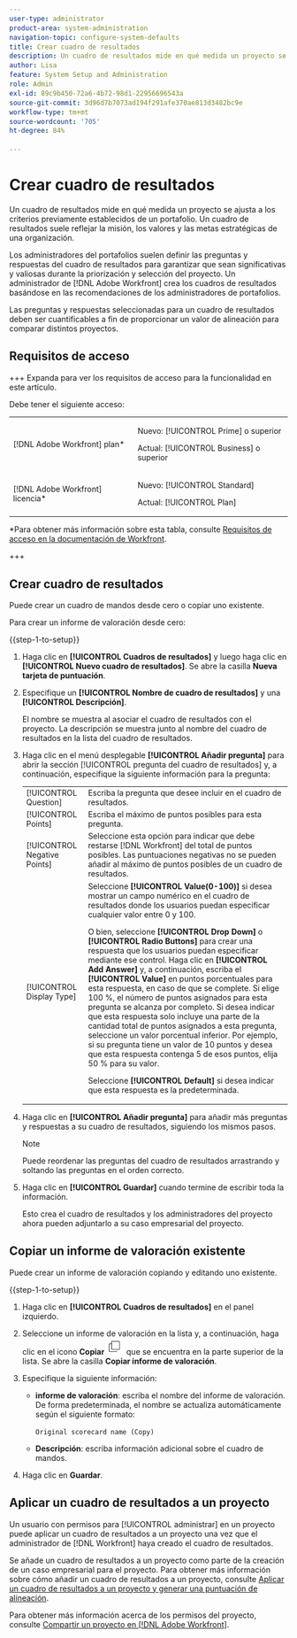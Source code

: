 ```yaml
---
user-type: administrator
product-area: system-administration
navigation-topic: configure-system-defaults
title: Crear cuadro de resultados
description: Un cuadro de resultados mide en qué medida un proyecto se ajusta a los criterios previamente establecidos de un portafolio. Un cuadro de resultados suele reflejar la misión, los valores y las metas estratégicas de una organización. Los administradores del portafolios suelen definir las preguntas y respuestas del informe de valoración para garantizar que sean significativas y valiosas durante la priorización y selección del proyecto. Un administrador de  [!DNL Adobe Workfront]  crea los cuadros de resultados en función de las recomendaciones de los administradores de portafolios.
author: Lisa
feature: System Setup and Administration
role: Admin
exl-id: 89c9b450-72a6-4b72-98d1-22956696543a
source-git-commit: 3d96d7b7073ad194f291afe370ae813d3482bc9e
workflow-type: tm+mt
source-wordcount: '705'
ht-degree: 84%

---
```


# Crear cuadro de resultados

<!--Audited: 01/2024-->

<!--DON'T DELETE, DRAFT OR HIDE THIS ARTICLE. IT IS LINKED TO THE PRODUCT, THROUGH THE CONTEXT SENSITIVE HELP LINKS.-->

Un cuadro de resultados mide en qué medida un proyecto se ajusta a los criterios previamente establecidos de un portafolio. Un cuadro de resultados suele reflejar la misión, los valores y las metas estratégicas de una organización.

Los administradores del portafolios suelen definir las preguntas y respuestas del cuadro de resultados para garantizar que sean significativas y valiosas durante la priorización y selección del proyecto. Un administrador de [!DNL Adobe Workfront] crea los cuadros de resultados basándose en las recomendaciones de los administradores de portafolios.

Las preguntas y respuestas seleccionadas para un cuadro de resultados deben ser cuantificables a fin de proporcionar un valor de alineación para comparar distintos proyectos.

## Requisitos de acceso

+++ Expanda para ver los requisitos de acceso para la funcionalidad en este artículo.

Debe tener el siguiente acceso:

<table style="table-layout:auto"> 
 <col> 
 <col> 
 <tbody> 
  <tr> 
   <td role="rowheader">[!DNL Adobe Workfront] plan*</td> 
   <td> <p>Nuevo: [!UICONTROL Prime] o superior</p>
   <p>Actual: [!UICONTROL Business] o superior</p> 
   </td> 
  </tr> 
  <tr> 
   <td role="rowheader">[!DNL Adobe Workfront] licencia*</td> 
   <td><p>Nuevo: [!UICONTROL Standard]</p>
   <p>Actual: [!UICONTROL Plan]</p>
   </td> 
  </tr> 
 </tbody> 
</table>

*Para obtener más información sobre esta tabla, consulte [Requisitos de acceso en la documentación de Workfront](/help/quicksilver/administration-and-setup/add-users/access-levels-and-object-permissions/access-level-requirements-in-documentation.md).

+++

## Crear cuadro de resultados

Puede crear un cuadro de mandos desde cero o copiar uno existente.

Para crear un informe de valoración desde cero:

{{step-1-to-setup}}

1. Haga clic en **[!UICONTROL Cuadros de resultados]** y luego haga clic en **[!UICONTROL Nuevo cuadro de resultados]**. Se abre la casilla **Nueva tarjeta de puntuación**.

   <!--add screen shot at unshim-->

1. Especifique un **[!UICONTROL Nombre de cuadro de resultados]** y una **[!UICONTROL Descripción]**.

   El nombre se muestra al asociar el cuadro de resultados con el proyecto. La descripción se muestra junto al nombre del cuadro de resultados en la lista del cuadro de resultados.

1. Haga clic en el menú desplegable **[!UICONTROL Añadir pregunta]** para abrir la sección [!UICONTROL pregunta del cuadro de resultados] y, a continuación, especifique la siguiente información para la pregunta:

   <table style="table-layout:auto"> 
    <col> 
    <col> 
    <tbody> 
     <tr> 
      <td role="rowheader">[!UICONTROL Question]</td> 
      <td>Escriba la pregunta que desee incluir en el cuadro de resultados.</td> 
     </tr> 
     <tr> 
      <td role="rowheader">[!UICONTROL Points]</td> 
      <td>Escriba el máximo de puntos posibles para esta pregunta.</td> 
     </tr> 
     <tr> 
      <td role="rowheader">[!UICONTROL Negative Points]</td> 
      <td>Seleccione esta opción para indicar que debe restarse [!DNL Workfront] del total de puntos posibles. Las puntuaciones negativas no se pueden añadir al máximo de puntos posibles de un cuadro de resultados.</td> 
     </tr> 
     <tr> 
      <td role="rowheader">[!UICONTROL Display Type]</td> 
      <td>Seleccione <strong>[!UICONTROL Value(0-100)]</strong> si desea mostrar un campo numérico en el cuadro de resultados donde los usuarios puedan especificar cualquier valor entre 0 y 100.<p>O bien, seleccione <strong>[!UICONTROL Drop Down]</strong> o <strong>[!UICONTROL Radio Buttons]</strong> para crear una respuesta que los usuarios puedan especificar mediante ese control. Haga clic en <strong>[!UICONTROL Add Answer]</strong> y, a continuación, escriba el <strong>[!UICONTROL Value]</strong> en puntos porcentuales para esta respuesta, en caso de que se complete. Si elige 100 %, el número de puntos asignados para esta pregunta se alcanza por completo. Si desea indicar que esta respuesta solo incluye una parte de la cantidad total de puntos asignados a esta pregunta, seleccione un valor porcentual inferior. Por ejemplo, si su pregunta tiene un valor de 10 puntos y desea que esta respuesta contenga 5 de esos puntos, elija 50 % para su valor.</p>
      <p>Seleccione <strong>[!UICONTROL Default]</strong> si desea indicar que esta respuesta es la predeterminada.</strong></p>
     </tr> 
    </tbody> 
   </table>

1. Haga clic en **[!UICONTROL Añadir pregunta]** para añadir más preguntas y respuestas a su cuadro de resultados, siguiendo los mismos pasos.

   >[!NOTE]
   >
   >Puede reordenar las preguntas del cuadro de resultados arrastrando y soltando las preguntas en el orden correcto.

1. Haga clic en **[!UICONTROL Guardar]** cuando termine de escribir toda la información.

   Esto crea el cuadro de resultados y los administradores del proyecto ahora pueden adjuntarlo a su caso empresarial del proyecto.

## Copiar un informe de valoración existente

Puede crear un informe de valoración copiando y editando uno existente.

{{step-1-to-setup}}

1. Haga clic en **[!UICONTROL Cuadros de resultados]** en el panel izquierdo.
1. Seleccione un informe de valoración en la lista y, a continuación, haga clic en el icono **Copiar** ![Copiar icono de informe de valoración](assets/copy-scorecard-icon.png) que se encuentra en la parte superior de la lista.
Se abre la casilla **Copiar informe de valoración**.

   <!--add screen shot at unshim-->
1. Especifique la siguiente información:

   * **informe de valoración**: escriba el nombre del informe de valoración.  De forma predeterminada, el nombre se actualiza automáticamente según el siguiente formato:

     `Original scorecard name (Copy)`
   * **Descripción**: escriba información adicional sobre el cuadro de mandos.
1. Haga clic en **Guardar**.

## Aplicar un cuadro de resultados a un proyecto

Un usuario con permisos para [!UICONTROL administrar] en un proyecto puede aplicar un cuadro de resultados a un proyecto una vez que el administrador de [!DNL Workfront] haya creado el cuadro de resultados.

Se añade un cuadro de resultados a un proyecto como parte de la creación de un caso empresarial para el proyecto. Para obtener más información sobre cómo añadir un cuadro de resultados a un proyecto, consulte [Aplicar un cuadro de resultados a un proyecto y generar una puntuación de alineación](../../../manage-work/projects/define-a-business-case/apply-scorecard-to-project-to-generate-alignment-score.md).

Para obtener más información acerca de los permisos del proyecto, consulte [Compartir un proyecto en [!DNL Adobe Workfront]](../../../workfront-basics/grant-and-request-access-to-objects/share-a-project.md).


